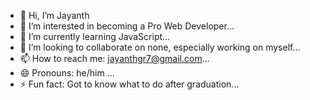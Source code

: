 - 👋 Hi, I’m Jayanth
- 👀 I’m interested in becoming a Pro Web Developer...
- 🌱 I’m currently learning JavaScript...
- 💞️ I’m looking to collaborate on none, especially working on myself...
- 📫 How to reach me: jayanthgr7@gmail.com...
- 😄 Pronouns: he/him ...
- ⚡ Fun fact: Got to know what to do after graduation...

<!---
jayn0402/jayn0402 is a ✨ special ✨ repository because its `README.md` (this file) appears on your GitHub profile.
You can click the Preview link to take a look at your changes.
--->
